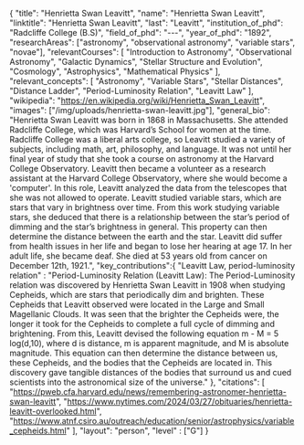 {
  "title": "Henrietta Swan Leavitt",
  "name": "Henrietta Swan Leavitt",
  "linktitle": "Henrietta Swan Leavitt",
  "last": "Leavitt",
  "institution_of_phd": "Radcliffe College (B.S)",
  "field_of_phd": "---",
  "year_of_phd": "1892",
  "researchAreas": ["astronomy", "observational astronomy", "variable stars", "novae"],
  "relevantCourses": [
    "Introduction to Astronomy",
    "Observational Astronomy",
    "Galactic Dynamics",
    "Stellar Structure and Evolution",
    "Cosmology",
    "Astrophysics",
    "Mathematical Physics"
  ],
  "relevant_concepts": [
    "Astronomy",
    "Variable Stars",
    "Stellar Distances",
    "Distance Ladder",
    "Period-Luminosity Relation",
    "Leavitt Law"
  ],
  "wikipedia": "https://en.wikipedia.org/wiki/Henrietta_Swan_Leavitt",
  "images": ["/img/uploads/henrietta-swan-leavitt.jpg"],
  "general_bio": "Henrietta Swan Leavitt was born in 1868 in Massachusetts. She attended Radcliffe College, which was Harvard’s School for women at the time. Radcliffe College was a liberal arts college, so Leavitt studied a variety of subjects, including math, art, philosophy, and language. It was not until her final year of study that she took a course on astronomy at the Harvard College Observatory. Leavitt then became a volunteer as a research assistant at the Harvard College Observatory, where she would become a 'computer'. In this role, Leavitt analyzed the data from the telescopes that she was not allowed to operate. Leavitt studied variable stars, which are stars that vary in brightness over time. From this work studying variable stars, she deduced that there is a relationship between the star’s period of dimming and the star’s brightness in general. This property can then determine the distance between the earth and the star. Leavitt did suffer from health issues in her life and began to lose her hearing at age 17. In her adult life, she became deaf. She died at 53 years old from cancer on December 12th, 1921.",
  "key_contributions":{
      "Leavitt Law, period-luminosity relation" : "Period-Luminosity Relation (Leavitt Law): The Period-Luminosity relation was discovered by Henrietta Swan Leavitt in 1908 when studying Cepheids, which are stars that periodically dim and brighten. These Cepheids that Leavitt observed were located in the Large and Small Magellanic Clouds. It was seen that the brighter the Cepheids were, the longer it took for the Cepheids to complete a full cycle of dimming and brightening. From this, Leavitt devised the following equation m - M = 5 log(d,10), where d is distance, m is apparent magnitude, and M is absolute magnitude. This equation can then determine the distance between us, these Cepheids, and the bodies that the Cepheids are located in. This discovery gave tangible distances of the bodies that surround us and cued scientists into the astronomical size of the universe."
  },
  "citations": [
    "https://pweb.cfa.harvard.edu/news/remembering-astronomer-henrietta-swan-leavitt",
    "https://www.nytimes.com/2024/03/27/obituaries/henrietta-leavitt-overlooked.html",
    "https://www.atnf.csiro.au/outreach/education/senior/astrophysics/variable_cepheids.html"
  ],
  "layout": "person",
  "level" : ["G"]
}

